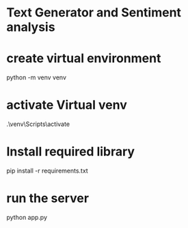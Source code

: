 # Text Generator and Sentiment analysis
# create virtual environment
python -m venv venv

# activate Virtual venv
.\venv\Scripts\activate

# Install required library
pip install -r requirements.txt

# run the server
python app.py
